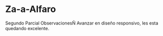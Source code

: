 # Za-a-Alfaro
Segundo Parcial
ObservacionesÑ
Avanzar en diseño responsivo, les esta quedando excelente.
